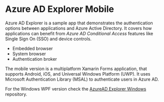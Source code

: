 # Azure AD Explorer Mobile
 
Azure AD Explorer is a sample app that demonstrates the authentication options between applications and Azure Active Directory.
It covers how applications can benefit from *Azure AD Conditional Access* features like Single Sign On (SSO) and device controls.
- Embedded browser
- System browser
- Authentication broker

The mobile version is a multiplatform Xamarin Forms application, that supports Android, iOS, and Universal Windows Platform (UWP). It uses Microsoft Authentication Library (MSAL) to authenticate users in Azure AD.

For the Windows WPF version check the [AzureAD Explorer Windows](https://github.com/marcusca10/AzureAdExplorerWindows) repository.
